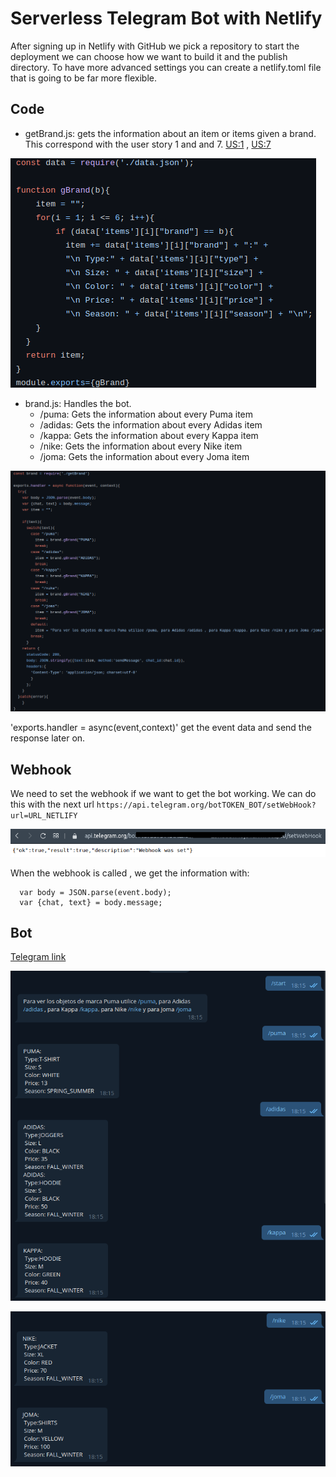 # Serverless Telegram Bot with Netlify

After signing up in Netlify with GitHub we pick a repository to start the deployment we can choose how we want to build it and the publish directory.
To have more advanced settings you can create a netlify.toml file that is going to be far more flexible.

## Code

- getBrand.js: gets the information about an item or items given a brand. This correspond with the user story 1 and and 7. [US:1](https://github.com/miguelfdez99/MyOutlet/issues/2) , [US:7](https://github.com/miguelfdez99/MyOutlet/issues/43)

![](img/getBrand.png)

- brand.js: Handles the bot.
  - /puma: Gets the information about every Puma item
  - /adidas: Gets the information about every Adidas item
  - /kappa: Gets the information about every Kappa item
  - /nike: Gets the information about every Nike item
  - /joma: Gets the information about every Joma item

![](img/bot3.png)

'exports.handler = async(event,context)' get the event data and send the response later on.

## Webhook

We need to set the webhook if we want to get the bot working. We can do this with the next url `https://api.telegram.org/botTOKEN_BOT/setWebHook?url=URL_NETLIFY`

![](img/webhook.png)


When the webhook is called , we get the information with:
~~~
  var body = JSON.parse(event.body);
  var {chat, text} = body.message;
~~~

## Bot

[Telegram link](t.me/ivmyoutlet_bot)

![](img/bot1.png)

![](img/bot2.png)
